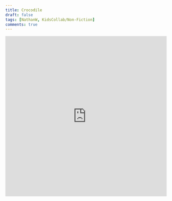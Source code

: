 ```yaml
---
title: Crocodile
draft: false
tags: [NathanW, KidsCollab/Non-Fiction]
comments: true
---
```


<iframe width="760px" height="500px" src="https://sway.office.com/s/FDK5dU0C9kBOmnnq/embed" frameborder="0" marginheight="0" marginwidth="0" max-width="100%" sandbox="allow-forms allow-modals allow-orientation-lock allow-popups allow-same-origin allow-scripts" scrolling="no" style="border: none; max-width: 100%; max-height: 100vh" allowfullscreen mozallowfullscreen msallowfullscreen webkitallowfullscreen></iframe>
